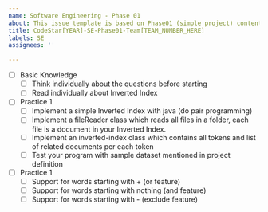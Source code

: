 ```yaml
---
name: Software Engineering - Phase 01
about: This issue template is based on Phase01 (simple project) contents.
title: CodeStar[YEAR]-SE-Phase01-Team[TEAM_NUMBER_HERE]
labels: SE
assignees: ''

---
```

- [ ] Basic Knowledge
  - [ ] Think individually about the questions before starting
  - [ ] Read individually about Inverted Index
- [ ] Practice 1
  - [ ] Implement a simple Inverted Index with java (do pair programming)
  - [ ] Implement a fileReader class which reads all files in a folder, each file is a document in your Inverted Index.
  - [ ] Implement an inverted-index class which contains all tokens and list of related documents per each token
  - [ ] Test your program with sample dataset mentioned in project definition
- [ ] Practice 1
  - [ ] Support for words starting with + (or feature)
  - [ ] Support for words starting with nothing (and feature)
  - [ ] Support for words starting with - (exclude feature)
